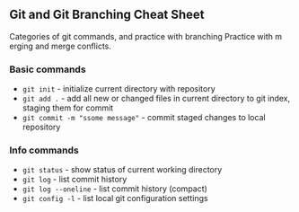 ## Git and Git Branching Cheat Sheet

Categories of git commands, and practice with branching
Practice with m erging and merge conflicts.

### Basic commands
* `git init` - initialize current directory with repository
* `git add .` - add all new or changed files in current directory to git index, staging them for commit
* `git commit -m "ssome message"` - commit staged changes to local repository

### Info commands
* `git status` - show status of current working directory
* `git log` - list commit history
* `git log --oneline` - list commit history (compact)
* `git config -l` - list local git configuration settings